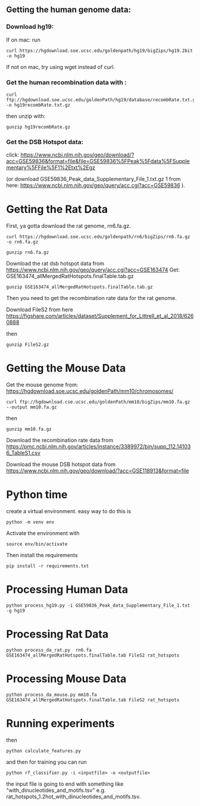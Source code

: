 ## Getting the human genome data:

### Download hg19:

If on mac: run 
``` 
curl https://hgdownload.soe.ucsc.edu/goldenpath/hg19/bigZips/hg19.2bit -o hg19
```
If not on mac, try using wget instead of curl. 


### Get the human recombination data with :

``` 
curl ftp://hgdownload.soe.ucsc.edu/goldenPath/hg19/database/recombRate.txt.gz -o hg19recombRate.txt.gz 
```

then unzip with:

```
gunzip hg19recombRate.gz
```
### Get the DSB Hotspot data:

click: 
https://www.ncbi.nlm.nih.gov/geo/download/?acc=GSE59836&format=file&file=GSE59836%5FPeak%5Fdata%5FSupplementary%5FFile%5F1%2Etxt%2Egz 

(or download GSE59836_Peak_data_Supplementary_File_1.txt.gz	1 from here: https://www.ncbi.nlm.nih.gov/geo/query/acc.cgi?acc=GSE59836 ). 

# Getting the Rat Data

First, ya gotta download the rat genome, rn6.fa.gz. 

``` 
curl https://hgdownload.soe.ucsc.edu/goldenpath/rn6/bigZips/rn6.fa.gz -o rn6.fa.gz
```

```
gunzip rn6.fa.gz 
```

Download the rat dsb hotspot data from https://www.ncbi.nlm.nih.gov/geo/query/acc.cgi?acc=GSE163474 Get: GSE163474_allMergedRatHotspots.finalTable.tab.gz	 

```
gunzip GSE163474_allMergedRatHotspots.finalTable.tab.gz
```

Then you need to get the recombination rate data for the rat genome. 

Download FileS2 from here https://figshare.com/articles/dataset/Supplement_for_Littrell_et_al_2018/6260888 

then 

```
gunzip FileS2.gz
```


# Getting the Mouse Data

Get the mouse genome from: https://hgdownload.soe.ucsc.edu/goldenPath/mm10/chromosomes/ 

```
curl ftp://hgdownload.cse.ucsc.edu/goldenPath/mm10/bigZips/mm10.fa.gz --output mm10.fa.gz 
```
then 
``` 
gunzip mm10.fa.gz 
``` 

Download the recombination rate data from https://pmc.ncbi.nlm.nih.gov/articles/instance/3389972/bin/supp_112.141036_TableS1.csv

Download the mouse DSB hotspot data from https://www.ncbi.nlm.nih.gov/geo/download/?acc=GSE118913&format=file 



# Python time
create a virtual environment. easy way to do this is 
```
python -m venv env
```
Activate the environment with 
```
source env/bin/activate
```

Then install the requirements
``` 
pip install -r requirements.txt
```

# Processing Human Data
```
python process_hg19.py -i GSE59836_Peak_data_Supplementary_File_1.txt -g hg19
```


# Processing Rat Data
```
python process_da_rat.py  rn6.fa GSE163474_allMergedRatHotspots.finalTable.tab FileS2 rat_hotspots
```


# Processing Mouse Data
```
python process_da_mouse.py mm10.fa GSE163474_allMergedRatHotspots.finalTable.tab FileS2 rat_hotspots
```

# Running experiments

then 
```
python calculate_features.py
```
and then for training you can run
```
python rf_classifier.py -i <inputfile> -o <outputfile>
```

the input file is going to end with something like "with_dinucleotides_and_motifs.tsv" e.g. rat_hotspots_1.2hot_with_dinucleotides_and_motifs.tsv. 

